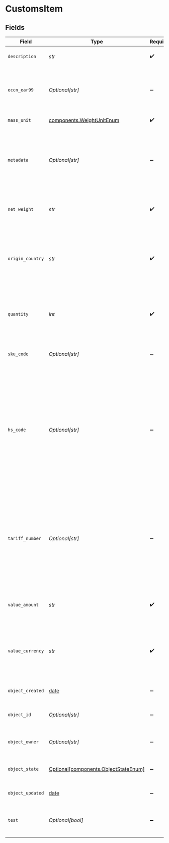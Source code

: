 # CustomsItem


## Fields

| Field                                                                                                                                                                                                                       | Type                                                                                                                                                                                                                        | Required                                                                                                                                                                                                                    | Description                                                                                                                                                                                                                 | Example                                                                                                                                                                                                                     |
| --------------------------------------------------------------------------------------------------------------------------------------------------------------------------------------------------------------------------- | --------------------------------------------------------------------------------------------------------------------------------------------------------------------------------------------------------------------------- | --------------------------------------------------------------------------------------------------------------------------------------------------------------------------------------------------------------------------- | --------------------------------------------------------------------------------------------------------------------------------------------------------------------------------------------------------------------------- | --------------------------------------------------------------------------------------------------------------------------------------------------------------------------------------------------------------------------- |
| `description`                                                                                                                                                                                                               | *str*                                                                                                                                                                                                                       | :heavy_check_mark:                                                                                                                                                                                                          | Text description of your item.                                                                                                                                                                                              | T-Shirt                                                                                                                                                                                                                     |
| `eccn_ear99`                                                                                                                                                                                                                | *Optional[str]*                                                                                                                                                                                                             | :heavy_minus_sign:                                                                                                                                                                                                          | Export Control Classification Number, required on some exports from the United States.                                                                                                                                      |                                                                                                                                                                                                                             |
| `mass_unit`                                                                                                                                                                                                                 | [components.WeightUnitEnum](../../models/components/weightunitenum.md)                                                                                                                                                      | :heavy_check_mark:                                                                                                                                                                                                          | The unit used for weight.                                                                                                                                                                                                   | lb                                                                                                                                                                                                                          |
| `metadata`                                                                                                                                                                                                                  | *Optional[str]*                                                                                                                                                                                                             | :heavy_minus_sign:                                                                                                                                                                                                          | A string of up to 100 characters that can be filled with any additional information you <br/>want to attach to the object.                                                                                                  | Order ID "123454"                                                                                                                                                                                                           |
| `net_weight`                                                                                                                                                                                                                | *str*                                                                                                                                                                                                                       | :heavy_check_mark:                                                                                                                                                                                                          | Total weight of this item, i.e. quantity * weight per item.                                                                                                                                                                 | 5                                                                                                                                                                                                                           |
| `origin_country`                                                                                                                                                                                                            | *str*                                                                                                                                                                                                                       | :heavy_check_mark:                                                                                                                                                                                                          | Country of origin of the item. Example: `US` or `DE`. <br/>All accepted values can be found on the <a href="http://www.iso.org/" target="_blank">Official ISO Website</a>.                                                  |                                                                                                                                                                                                                             |
| `quantity`                                                                                                                                                                                                                  | *int*                                                                                                                                                                                                                       | :heavy_check_mark:                                                                                                                                                                                                          | Quantity of this item in the shipment you send.  Must be greater than 0.                                                                                                                                                    | 20                                                                                                                                                                                                                          |
| `sku_code`                                                                                                                                                                                                                  | *Optional[str]*                                                                                                                                                                                                             | :heavy_minus_sign:                                                                                                                                                                                                          | SKU code of the item, which is required by some carriers.                                                                                                                                                                   | HM-123                                                                                                                                                                                                                      |
| `hs_code`                                                                                                                                                                                                                   | *Optional[str]*                                                                                                                                                                                                             | :heavy_minus_sign:                                                                                                                                                                                                          | HS code of the item, which is required by some carriers. If `tariff_number` is not provided, `hs_code` will be used.  If both `hs_code` and `tariff_number` are provided, `tariff_number` will be used. 50 character limit. | 0901.21                                                                                                                                                                                                                     |
| `tariff_number`                                                                                                                                                                                                             | *Optional[str]*                                                                                                                                                                                                             | :heavy_minus_sign:                                                                                                                                                                                                          | The tariff number of the item. If `tariff_number` is not provided, `hs_code` will be used. If both `hs_code` and `tariff_number` are provided, `tariff_number` will be used. 12 character limit.                            |                                                                                                                                                                                                                             |
| `value_amount`                                                                                                                                                                                                              | *str*                                                                                                                                                                                                                       | :heavy_check_mark:                                                                                                                                                                                                          | Total value of this item, i.e. quantity * value per item.                                                                                                                                                                   | 200                                                                                                                                                                                                                         |
| `value_currency`                                                                                                                                                                                                            | *str*                                                                                                                                                                                                                       | :heavy_check_mark:                                                                                                                                                                                                          | Currency used for value_amount. The <a href="http://www.xe.com/iso4217.php">official ISO 4217</a> <br/>currency codes are used, e.g.  `USD` or `EUR`.                                                                       | USD                                                                                                                                                                                                                         |
| `object_created`                                                                                                                                                                                                            | [date](https://docs.python.org/3/library/datetime.html#date-objects)                                                                                                                                                        | :heavy_minus_sign:                                                                                                                                                                                                          | Date and time of object creation.                                                                                                                                                                                           | 2014-07-17T00:49:20.631Z                                                                                                                                                                                                    |
| `object_id`                                                                                                                                                                                                                 | *Optional[str]*                                                                                                                                                                                                             | :heavy_minus_sign:                                                                                                                                                                                                          | Unique identifier of the given object.                                                                                                                                                                                      | d799c2679e644279b59fe661ac8fa488                                                                                                                                                                                            |
| `object_owner`                                                                                                                                                                                                              | *Optional[str]*                                                                                                                                                                                                             | :heavy_minus_sign:                                                                                                                                                                                                          | Username of the user who created the object.                                                                                                                                                                                | shippotle@shippo.com                                                                                                                                                                                                        |
| `object_state`                                                                                                                                                                                                              | [Optional[components.ObjectStateEnum]](../../models/components/objectstateenum.md)                                                                                                                                          | :heavy_minus_sign:                                                                                                                                                                                                          | Indicates the validity of the enclosing object                                                                                                                                                                              |                                                                                                                                                                                                                             |
| `object_updated`                                                                                                                                                                                                            | [date](https://docs.python.org/3/library/datetime.html#date-objects)                                                                                                                                                        | :heavy_minus_sign:                                                                                                                                                                                                          | Date and time of last object update.                                                                                                                                                                                        | 2014-07-17T00:49:20.631Z                                                                                                                                                                                                    |
| `test`                                                                                                                                                                                                                      | *Optional[bool]*                                                                                                                                                                                                            | :heavy_minus_sign:                                                                                                                                                                                                          | Indicates whether the object has been created in test mode.                                                                                                                                                                 |                                                                                                                                                                                                                             |